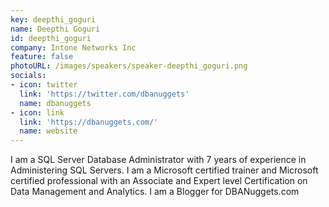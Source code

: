 ```yaml
---
key: deepthi_goguri
name: Deepthi Goguri
id: deepthi_goguri
company: Intone Networks Inc
feature: false
photoURL: /images/speakers/speaker-deepthi_goguri.png
socials:
- icon: twitter
  link: 'https://twitter.com/dbanuggets'
  name: dbanuggets
- icon: link
  link: 'https://dbanuggets.com/'
  name: website 
---
```

I am a SQL Server Database Administrator with 7 years of experience in Administering SQL Servers. I am a Microsoft certified trainer and Microsoft certified professional with an Associate and Expert level Certification on Data Management and Analytics. I am a Blogger for DBANuggets.com
